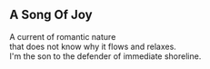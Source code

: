 A Song Of Joy
-------------
A current of romantic nature  
that does not know why it flows and relaxes.  
I'm the son to the defender of immediate shoreline.  
